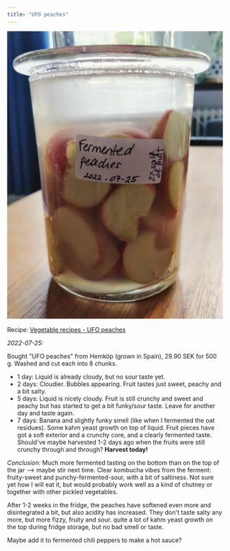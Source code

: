 ```yaml
---
title: "UFO peaches"
---
```


![](projects/attachments/Fermented%20peaches.jpg)

Recipe: [Vegetable recipes - UFO peaches](projects/fermentation/Vegetable%20recipes.md#UFO%20peaches)

_2022-07-25:_

Bought "UFO peaches" from Hemköp (grown in Spain), 29.90 SEK for 500 g. Washed and cut each into 8 chunks. 

- 1 day: Liquid is already cloudy, but no sour taste yet.
- 2 days: Cloudier. Bubbles appearing. Fruit tastes just sweet, peachy and a bit salty.
- 5 days: Liquid is nicely cloudy. Fruit is still crunchy and sweet and peachy but has started to get a bit funky/sour taste. Leave for another day and taste again.
- 7 days: Banana and slightly funky smell (like when I fermented the oat residues). Some kahm yeast growth on top of liquid. Fruit pieces have got a soft exterior and a crunchy core, and a clearly fermented taste. Should've maybe harvested 1-2 days ago when the fruits were still crunchy through and through? **Harvest today!**

_Conclusion:_ Much more fermented tasting on the bottom than on the top of the jar --> maybe stir next time. Clear kombucha vibes from the ferment: fruity-sweet and punchy-fermented-sour, with a bit of saltiness. Not sure yet how I will eat it, but would probably work well as a kind of chutney or together with other pickled vegetables. 

After 1-2 weeks in the fridge, the peaches have softened even more and disintegrated a bit, but also acidity has increased. They don't taste salty any more, but more fizzy, fruity and sour. quite a lot of kahm yeast growth on the top during fridge storage, but no bad smell or taste. 

Maybe add it to fermented chili peppers to make a hot sauce?

